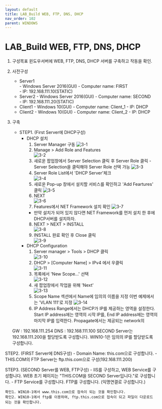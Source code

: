 ```yaml
---
layout: default
title: LAB_Build WEB, FTP, DNS, DHCP
nav_order: 102
parent: WINDOWS
---
```

LAB_Build WEB, FTP, DNS, DHCP
====

1. 구성목표
윈도우서버에 WEB, FTP, DNS, DHCP 서버를 구축하고 작동을 확인.  

2. 사전구성
    * Server1  
    \-  Windows Server 2016(GUI)
    \-  Computer name: FIRST  
    \-  IP: 192.168.111.10(STATIC)
    * Server2
    \-  Windows Server 2016(GUI)
    \-  Computer name: SECOND  
    \-  IP: 192.168.111.20(STATIC)
    * Client1
    \- Windows 10(GUI)
    \- Computer name: Client_1
    \- IP: DHCP
    * Client2
    \- Windows 10(GUI)
    \- Computer name: Client_2
    \- IP: DHCP

3. 구축  
    * STEP1. (First Server에 DHCP구성)  
      - DHCP 설치  
          1. Server Manager 구동
          ![3-1](/docs/WINDOWS/LAB_WEB_FTP_DNS_DHCP/3-1.png)
          2. Manage > Add Role and Features  
          ![3-2](/docs/WINDOWS/LAB_WEB_FTP_DNS_DHCP/3-2.png)  
          3. 새로운 팝업창에서 Server Selection 클릭 후 Server Role 클릭 
          \- Server Selection을 클릭해야 Server Role 선택 가능
          ![3-3](/docs/WINDOWS/LAB_WEB_FTP_DNS_DHCP/3-3.png)  
          4. Server Role List에서 'DHCP Server'체크  
          ![3-4](/docs/WINDOWS/LAB_WEB_FTP_DNS_DHCP/3-4.png)  
          5. 새로운 Pop-up 창에서 설치할 서비스를 확인하고 'Add Feartures' 클릭
          ![3-5](/docs/WINDOWS/LAB_WEB_FTP_DNS_DHCP/3-5.png)  
          6. NEXT  
          ![3-6](/docs/WINDOWS/LAB_WEB_FTP_DNS_DHCP/3-6.png)  
          7. Features에서 NET Framework 설치 확인
          ![3-7](/docs/WINDOWS/LAB_WEB_FTP_DNS_DHCP/3-7.png)  
          - 만약 설치가 되어 있지 않다면 NET Framework를 먼저 설치 한 후에 DHCP서버를 설치하자.  
          8. NEXT > NEXT > INSTALL  
          ![3-8](/docs/WINDOWS/LAB_WEB_FTP_DNS_DHCP/3-8.png)  
          9. INSTALL 완료 확인 후 Close 클릭  
          ![3-9](/docs/WINDOWS/LAB_WEB_FTP_DNS_DHCP/3-9.png)      
      - DHCP Configuration  
          1. Server manager > Tools > DHCP 클릭  
          ![3-10](/docs/WINDOWS/LAB_WEB_FTP_DNS_DHCP/3-10.png)
          2. DHCP > [Computer Name] > IPv4 에서 우클릭  
          ![3-11](/docs/WINDOWS/LAB_WEB_FTP_DNS_DHCP/3-11.png)  
          3. 목록에서 'New Scope...' 선택  
          ![3-12](/docs/WINDOWS/LAB_WEB_FTP_DNS_DHCP/3-12.png)  
          4. 새 팝업창에서 작업을 위해 'Next'  
          ![3-13](/docs/WINDOWS/LAB_WEB_FTP_DNS_DHCP/3-13.png)
          5. Scope Name 섹션에서 Name에 임의의 이름을 지정 이번 예제에서는 'VLAN 111'로 지정
          ![3-14](/docs/WINDOWS/LAB_WEB_FTP_DNS_DHCP/3-14.png)
          6. IP Address Range에서는 DHCP가 IP를 제공하는 영역을 설정한다. Start IP address에는 영역의 시작 IP를, End IP address에는 영역의 마지막 IP를 입력한다.
          Propagate에서는 제공되는 network의 


    GW : 192.168.111.254
    DNS : 192.168.111.100
    SECOND Server는 192.168.111.200을 할당받도록 구성합니다.
    WIN10-1은 임의의 IP를 할당받도록 구성합니다.
  
  STEP2.  (FIRST Server에 DNS구성)
    - Domain Name: this.com으로 구성합니다.
    - THIS.COM의 FTP Server는 ftp.this.com으로 구성(192.168.111.200)

  STEP3. (SECOND Server를 WEB, FTP구성)
    - IIS를 구성하고, WEB Service를 구성합니다. WEB 초기 페이지는 "THIS.COM을 SECOND Server입니다."로 구성합니다.
    - FTP Service를 구성합니다. FTP를 구성합니다. (익명연결로 구성합니다.)

    확인1. WIN10-1에서 www.this.com으로 접속이 되는 것을 확인합니다.
    확인2. WIN10-1에서 ftp를 이용하여, ftp.this.com으로 접속이 되고 파일이 다운로드 되는 것을 확인합니다. 
